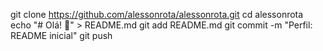 
git clone https://github.com/alessonrota/alessonrota.git
cd alessonrota
echo "# Olá! 👋" > README.md
git add README.md
git commit -m "Perfil: README inicial"
git push
